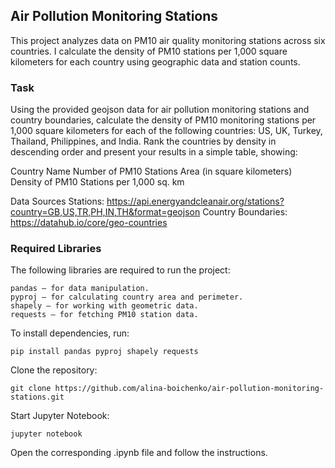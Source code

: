 ## Air Pollution Monitoring Stations

This project analyzes data on PM10 air quality monitoring stations across six countries. I calculate the density of PM10 stations per 1,000 square kilometers for each country using geographic data and station counts.

### Task

Using the provided geojson data for air pollution monitoring stations and country boundaries, calculate the density of PM10 monitoring stations per 1,000 square kilometers for each of the following countries: US, UK, Turkey, Thailand, Philippines, and India. Rank the countries by density in descending order and present your results in a simple table, showing:

Country Name
Number of PM10 Stations
Area (in square kilometers)
Density of PM10 Stations per 1,000 sq. km

Data Sources
Stations: https://api.energyandcleanair.org/stations?country=GB,US,TR,PH,IN,TH&format=geojson
Country Boundaries: https://datahub.io/core/geo-countries

### Required Libraries

The following libraries are required to run the project:
```
pandas — for data manipulation.
pyproj — for calculating country area and perimeter.
shapely — for working with geometric data.
requests — for fetching PM10 station data.
```
To install dependencies, run:

```
pip install pandas pyproj shapely requests
```

Clone the repository:
```
git clone https://github.com/alina-boichenko/air-pollution-monitoring-stations.git
```

Start Jupyter Notebook:
```
jupyter notebook
```

Open the corresponding .ipynb file and follow the instructions.
